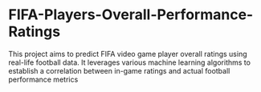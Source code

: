# FIFA-Players-Overall-Performance-Ratings
This project aims to predict FIFA video game player overall ratings using real-life football data. It leverages various machine learning algorithms to establish a correlation between in-game ratings and actual football performance metrics
